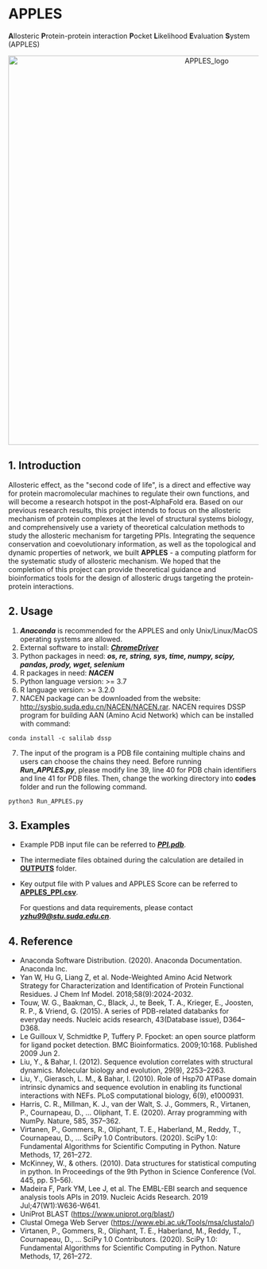 # APPLES
**A**llosteric **P**rotein-protein interaction **P**ocket **L**ikelihood **E**valuation **S**ystem (APPLES)
<div align=center>
<img width="783" alt="APPLES_logo" src="https://user-images.githubusercontent.com/61777212/155874937-9423e332-408c-4664-ae26-90e74fe8e303.png">
</div>

## 1.  Introduction

Allosteric effect, as the "second code of life", is a direct and effective way for protein macromolecular machines to regulate their own functions, and will become a research hotspot in the post-AlphaFold era. Based on our previous research results, this project intends to focus on the allosteric mechanism of protein complexes  at the level of structural systems biology, and comprehensively use a variety of theoretical calculation methods to study the allosteric mechanism for targeting PPIs. Integrating the sequence conservation and coevolutionary information, as well as the topological and dynamic properties of network, we built **APPLES** - a computing platform for the systematic study of allosteric mechanism. We hoped that the completion of this project can provide theoretical guidance and bioinformatics tools for the design of allosteric drugs targeting the protein-protein interactions.


## 2. Usage
  
  1) ***Anaconda*** is recommended for the APPLES and only Unix/Linux/MacOS operating systems are allowed.
  2) External software to install: [***ChromeDriver***](https://sites.google.com/a/chromium.org/chromedriver/home)
  3) Python packages in need: ***os, re, string, sys, time, numpy, scipy, pandas, prody, wget, selenium***
  4) R packages in need: ***NACEN***
  5) Python language version: >= 3.7
  6) R language version: >= 3.2.0
  7) NACEN package can be downloaded from the website: http://sysbio.suda.edu.cn/NACEN/NACEN.rar. NACEN requires DSSP program for building AAN (Amino Acid Network) which can be installed with command: 
  ```
  conda install -c salilab dssp
  ```  
  7) The input of the program is a PDB file containing multiple chains and users can choose the chains they need. Before running ***Run_APPLES.py***, please modify line 39, line 40 for PDB chain identifiers and line 41 for PDB files. Then, change the working directory into **codes** folder and run the following command.
  ```
  python3 Run_APPLES.py
  ```

## 3. Examples

- Example PDB input file can be referred to [***PPI.pdb***](https://github.com/JudeYu99/APPLES/blob/main/PPI.pdb).
- The intermediate files obtained during the calculation are detailed in [**OUTPUTS**](https://github.com/JudeYu99/APPLES/blob/main/APPLES_OUT) folder.
- Key output file with P values and APPLES Score can be referred to [**APPLES_PPI.csv**](https://github.com/JudeYu99/APPLES/blob/main/APPLES_OUT/APPLES_PPI.csv).
  
  For questions and data requirements, please contact ***yzhu99@stu.suda.edu.cn***.



## 4. Reference
- Anaconda Software Distribution. (2020). Anaconda Documentation. Anaconda Inc.
- Yan W, Hu G, Liang Z, et al. Node-Weighted Amino Acid Network Strategy for Characterization and Identification of Protein Functional Residues. J Chem Inf Model. 2018;58(9):2024-2032.
- Touw, W. G., Baakman, C., Black, J., te Beek, T. A., Krieger, E., Joosten, R. P., & Vriend, G. (2015). A series of PDB-related databanks for everyday needs. Nucleic acids research, 43(Database issue), D364–D368.
- Le Guilloux V, Schmidtke P, Tuffery P. Fpocket: an open source platform for ligand pocket detection. BMC Bioinformatics. 2009;10:168. Published 2009 Jun 2.
- Liu, Y., & Bahar, I. (2012). Sequence evolution correlates with structural dynamics. Molecular biology and evolution, 29(9), 2253–2263.
- Liu, Y., Gierasch, L. M., & Bahar, I. (2010). Role of Hsp70 ATPase domain intrinsic dynamics and sequence evolution in enabling its functional interactions with NEFs. PLoS computational biology, 6(9), e1000931.
- Harris, C. R., Millman, K. J., van der Walt, S. J., Gommers, R., Virtanen, P., Cournapeau, D., … Oliphant, T. E. (2020). Array programming with NumPy. Nature, 585, 357–362.
- Virtanen, P., Gommers, R., Oliphant, T. E., Haberland, M., Reddy, T., Cournapeau, D., … SciPy 1.0 Contributors. (2020). SciPy 1.0: Fundamental Algorithms for Scientific Computing in Python. Nature Methods, 17, 261–272. 
- McKinney, W., & others. (2010). Data structures for statistical computing in python. In Proceedings of the 9th Python in Science Conference (Vol. 445, pp. 51–56).
- Madeira F, Park YM, Lee J, et al. The EMBL-EBI search and sequence analysis tools APIs in 2019. Nucleic Acids Research. 2019 Jul;47(W1):W636-W641. 
- UniProt BLAST (https://www.uniprot.org/blast/)
- Clustal Omega Web Server (https://www.ebi.ac.uk/Tools/msa/clustalo/)
- Virtanen, P., Gommers, R., Oliphant, T. E., Haberland, M., Reddy, T., Cournapeau, D., … SciPy 1.0 Contributors. (2020). SciPy 1.0: Fundamental Algorithms for Scientific Computing in Python. Nature Methods, 17, 261–272. 

